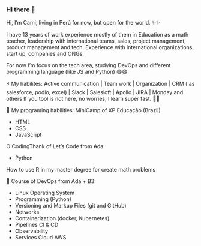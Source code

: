 ### Hi there 👋

Hi, I’m Cami, living in Perú for now, but open for the world. ✨✨

I have 13 years of work experience mostly of them in Education as a math teacher, leadership with international teams, sales, project management, product management and tech. Experience with international organizations, start up, companies and ONGs. 

For now I’m focus on the tech area, studying DevOps and different programming language (like JS and Python) 😄😄


⚡ My habilites:
Active communication | Team work | Organization | CRM ( as salesforce, podio, excel) | Slack | Salesloft | Apollo | JIRA | Monday and others
If you tool is not here, no worries, I learn super fast. 🌱🌱

🤔 My programing habilities:
MiniCamp of XP Educação (Brazil)
- HTML
- CSS
- JavaScript

O CodingThank of Let’s Code from Ada:
- Python

How to use R in my master degree for create math problems

🤔 Course of DevOps from Ada + B3:
- Linux Operating System
- Programming (Python)
- Versioning and Markup Files (git and GitHub)
- Networks
- Containerization (docker, Kubernetes)
- Pipelines CI & CD
- Observability
- Services Cloud AWS
